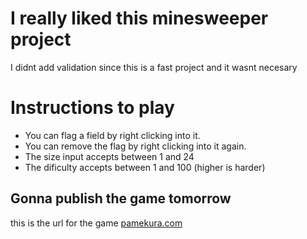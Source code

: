 # I really liked this minesweeper project
I didnt add validation since this is a fast project and it wasnt necesary


# Instructions to play
- You can flag a field by right clicking into it.
- You can remove the flag by right clicking into it again.
- The size input accepts between 1 and 24
- The dificulty accepts between 1 and 100 (higher is harder)

## Gonna publish the game tomorrow
this is the url for the game [pamekura.com](http://pamekura.com)